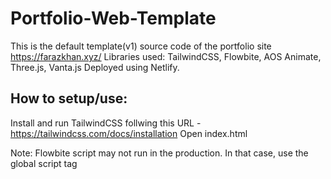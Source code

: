# Portfolio-Web-Template
 
This is the default template(v1) source code of the portfolio site https://farazkhan.xyz/
Libraries used: TailwindCSS, Flowbite, AOS Animate, Three.js, Vanta.js
Deployed using Netlify.

## How to setup/use:

Install and run TailwindCSS follwing this URL - https://tailwindcss.com/docs/installation
Open index.html

Note: Flowbite script may not run in the production. In that case, use the global script tag
